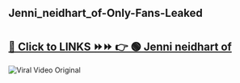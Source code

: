 
 ## Jenni_neidhart_of-Only-Fans-Leaked

# <h2><a href="https://clipsfans.com/Jenni_neidhart_of&ref=git">🔗 Click to LINKS ⏩⏩ 👉 🟢 Jenni neidhart of </a></h2>

<a href="https://clipsfans.com/Jenni_neidhart_of&ref=git" rel="nofollow" data-target="animated-image.originalLink"><img src="https://i.ibb.co.com/xMMVF88/686577567.gif" alt="Viral Video Original" style="max-width: 100%; display: inline-block;" data-target="animated-image.originalImage"></a>
